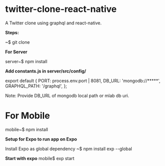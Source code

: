 # twitter-clone-react-native
A Twitter clone using graphql and react-native.

**Steps:**

~$ git clone

**For Server**

server~$ npm install


**Add constants.js in server/src/config/**

export default {
    PORT: process.env.port | 8081,
    DB_URL: 'mongodb://*****',
    GRAPHQL_PATH: '/graphql',
};

Note: Provide DB_URL of mongodb local path or mlab db uri.

# For Mobile

mobile~$ npm install

**Setup for Expo to run app on Expo**

Install Expo as global dependency
~$ npm install exp --global

**Start with expo**
mobile$ exp start






